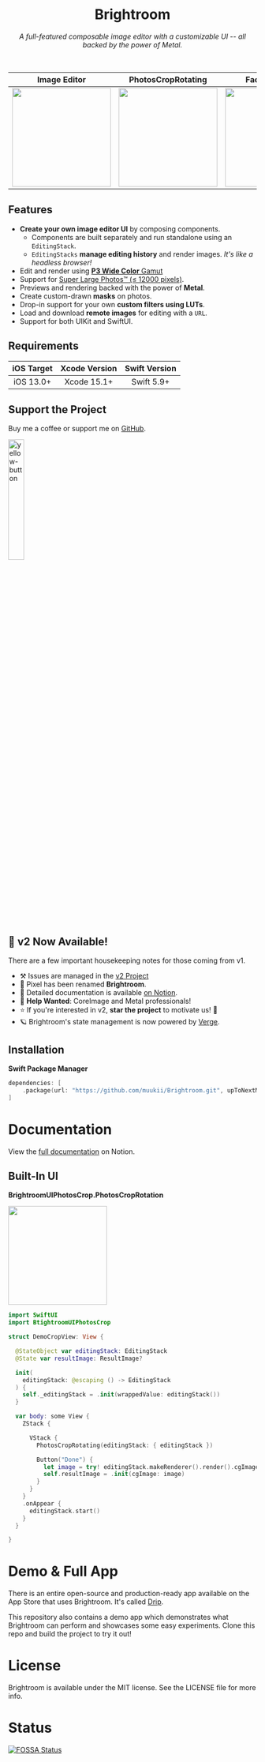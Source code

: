 <h1 align=center>Brightroom</h1>
<p align=center><i>A full-featured composable image editor with a customizable UI -- all backed by the power of Metal.</i></p>
<br/>

| Image Editor | PhotosCropRotating | Face Detection | Masking |
| --- | --- | --- | --- |
| <img width=200px src="https://user-images.githubusercontent.com/1888355/112865486-c9154880-90f3-11eb-89eb-bc55f924f517.gif" /> | <img width=200px src=https://github.com/FluidGroup/Brightroom/assets/1888355/df14adc2-97fc-465b-8919-7727c9bae8bd /> | <img width=200px src=https://user-images.githubusercontent.com/1888355/112720303-cde5cb00-8f40-11eb-941f-c134368b87c5.gif /> | <img width=200px src=https://user-images.githubusercontent.com/1888355/112927084-6487d700-914f-11eb-86a5-28f9373285e6.gif /> |

## Features

- **Create your own image editor UI** by composing components.
  - Components are built separately and run standalone using an `EditingStack`.
  - `EditingStacks` **manage editing history** and render images. *It's like a headless browser!*
- Edit and render using [**P3 Wide Color** Gamut](https://instagram-engineering.com/bringing-wide-color-to-instagram-5a5481802d7d)
- Support for [Super Large Photos™ (≤ 12000 pixels)](https://eoimages.gsfc.nasa.gov/images/imagerecords/78000/78314/VIIRS_3Feb2012_lrg.jpg).
- Previews and rendering backed with the power of **Metal**.
- Create custom-drawn **masks** on photos.
- Drop-in support for your own **custom filters using LUTs**.
- Load and download **remote images** for editing with a `URL`.
- Support for both UIKit and SwiftUI.

## Requirements

| iOS Target | Xcode Version | Swift Version |
|:---:|:---:|:---:|
| iOS 13.0+ | Xcode 15.1+ | Swift 5.9+ |

## Support the Project
Buy me a coffee or support me on [GitHub](https://github.com/sponsors/muukii?frequency=one-time&sponsor=muukii).

<a href="https://www.buymeacoffee.com/muukii">
<img width=25% alt="yellow-button" src="https://user-images.githubusercontent.com/1888355/146226808-eb2e9ee0-c6bd-44a2-a330-3bbc8a6244cf.png">
</a>

## 🎉 v2 Now Available!
There are a few important housekeeping notes for those coming from v1.

 - ⚒ Issues are managed in the [v2 Project](https://github.com/muukii/Brightroom/projects/2)
 - 📌 Pixel has been renamed **Brightroom**.
 - 📖 Detailed documentation is available [on Notion](https://www.notion.so/muukii/Brightroom-d4c59b37610a49de8a14131d24cd6162).
 - 🎈 **Help Wanted**: CoreImage and Metal professionals!
 - ⭐️ If you're interested in v2, **star the project** to motivate us! 🤠
 - 🪐 Brightroom's state management is now powered by [Verge](https://github.com/VergeGroup/Verge).

## Installation

**Swift Package Manager**

```swift
dependencies: [
    .package(url: "https://github.com/muukii/Brightroom.git", upToNextMajor: "2.2.0")
]
```

# Documentation

View the [full documentation](https://www.notion.so/muukii/Brightroom-d4c59b37610a49de8a14131d24cd6162) on Notion.

## Built-In UI

**BrightroomUIPhotosCrop.PhotosCropRotation**

<img width=200px src=https://github.com/FluidGroup/Brightroom/assets/1888355/df14adc2-97fc-465b-8919-7727c9bae8bd />

```swift
import SwiftUI
import BtightroomUIPhotosCrop

struct DemoCropView: View {

  @StateObject var editingStack: EditingStack
  @State var resultImage: ResultImage?

  init(
    editingStack: @escaping () -> EditingStack
  ) {
    self._editingStack = .init(wrappedValue: editingStack())
  }

  var body: some View {
    ZStack {

      VStack {
        PhotosCropRotating(editingStack: { editingStack })

        Button("Done") {
          let image = try! editingStack.makeRenderer().render().cgImage
          self.resultImage = .init(cgImage: image)
        }
      }
    }
    .onAppear {
      editingStack.start()
    }
  }

}
```

# Demo & Full App
There is an entire open-source and production-ready app available on the App Store that uses Brightroom. It's called [Drip](https://github.com/muukii/Drip.app).

This repository also contains a demo app which demonstrates what Brightroom can perform and showcases some easy experiments. Clone this repo and build the project to try it out!

# License

Brightroom is available under the MIT license. See the LICENSE file for more info.

# Status

[![FOSSA Status](https://app.fossa.io/api/projects/git%2Bgithub.com%2Fmuukii%2FPixel.svg?type=large)](https://app.fossa.io/projects/git%2Bgithub.com%2Fmuukii%2FPixel?ref=badge_large)
